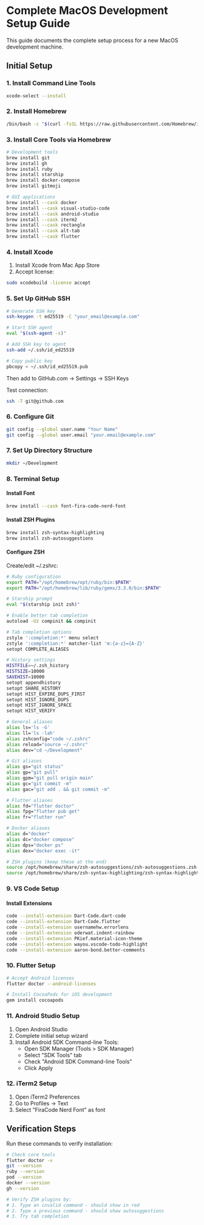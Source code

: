 # Complete MacOS Development Setup Guide

This guide documents the complete setup process for a new MacOS development machine.

## Initial Setup

### 1. Install Command Line Tools
```bash
xcode-select --install
```

### 2. Install Homebrew
```bash
/bin/bash -c "$(curl -fsSL https://raw.githubusercontent.com/Homebrew/install/HEAD/install.sh)"
```

### 3. Install Core Tools via Homebrew

```bash
# Development tools
brew install git
brew install gh
brew install ruby
brew install starship
brew install docker-compose
brew install gitmoji

# GUI applications
brew install --cask docker
brew install --cask visual-studio-code
brew install --cask android-studio
brew install --cask iterm2
brew install --cask rectangle
brew install --cask alt-tab
brew install --cask flutter
```

### 4. Install Xcode
1. Install Xcode from Mac App Store
2. Accept license:
```bash
sudo xcodebuild -license accept
```

### 5. Set Up GitHub SSH
```bash
# Generate SSH key
ssh-keygen -t ed25519 -C "your_email@example.com"

# Start SSH agent
eval "$(ssh-agent -s)"

# Add SSH key to agent
ssh-add ~/.ssh/id_ed25519

# Copy public key
pbcopy < ~/.ssh/id_ed25519.pub
```
Then add to GitHub.com → Settings → SSH Keys

Test connection:
```bash
ssh -T git@github.com
```

### 6. Configure Git
```bash
git config --global user.name "Your Name"
git config --global user.email "your.email@example.com"
```

### 7. Set Up Directory Structure
```bash
mkdir ~/Development
```

### 8. Terminal Setup

#### Install Font
```bash
brew install --cask font-fira-code-nerd-font
```

#### Install ZSH Plugins
```bash
brew install zsh-syntax-highlighting
brew install zsh-autosuggestions
```

#### Configure ZSH
Create/edit ~/.zshrc:
```bash
# Ruby configuration
export PATH="/opt/homebrew/opt/ruby/bin:$PATH"
export PATH="/opt/homebrew/lib/ruby/gems/3.3.0/bin:$PATH"

# Starship prompt
eval "$(starship init zsh)"

# Enable better tab completion
autoload -Uz compinit && compinit

# Tab completion options
zstyle ':completion:*' menu select
zstyle ':completion:*' matcher-list 'm:{a-z}={A-Z}'
setopt COMPLETE_ALIASES

# History settings
HISTFILE=~/.zsh_history
HISTSIZE=10000
SAVEHIST=10000
setopt appendhistory
setopt SHARE_HISTORY
setopt HIST_EXPIRE_DUPS_FIRST
setopt HIST_IGNORE_DUPS
setopt HIST_IGNORE_SPACE
setopt HIST_VERIFY

# General aliases
alias ls='ls -G'
alias ll='ls -lah'
alias zshconfig="code ~/.zshrc"
alias reload="source ~/.zshrc"
alias dev="cd ~/Development"

# Git aliases
alias gs="git status"
alias gp="git pull"
alias gpm="git pull origin main"
alias gc="git commit -m"
alias gac="git add . && git commit -m"

# Flutter aliases
alias fd="flutter doctor"
alias fpg="flutter pub get"
alias fr="flutter run"

# Docker aliases
alias d="docker"
alias dc="docker compose"
alias dps="docker ps"
alias dex="docker exec -it"

# ZSH plugins (keep these at the end)
source /opt/homebrew/share/zsh-autosuggestions/zsh-autosuggestions.zsh
source /opt/homebrew/share/zsh-syntax-highlighting/zsh-syntax-highlighting.zsh
```

### 9. VS Code Setup

#### Install Extensions
```bash
code --install-extension Dart-Code.dart-code
code --install-extension Dart-Code.flutter
code --install-extension usernamehw.errorlens
code --install-extension oderwat.indent-rainbow
code --install-extension PKief.material-icon-theme
code --install-extension wayou.vscode-todo-highlight
code --install-extension aaron-bond.better-comments
```

### 10. Flutter Setup
```bash
# Accept Android licenses
flutter doctor --android-licenses

# Install CocoaPods for iOS development
gem install cocoapods
```

### 11. Android Studio Setup
1. Open Android Studio
2. Complete initial setup wizard
3. Install Android SDK Command-line Tools:
   - Open SDK Manager (Tools > SDK Manager)
   - Select "SDK Tools" tab
   - Check "Android SDK Command-line Tools"
   - Click Apply

### 12. iTerm2 Setup
1. Open iTerm2 Preferences
2. Go to Profiles → Text
3. Select "FiraCode Nerd Font" as font

## Verification Steps

Run these commands to verify installation:
```bash
# Check core tools
flutter doctor -v
git --version
ruby --version
pod --version
docker --version
gh --version

# Verify ZSH plugins by:
# 1. Type an invalid command - should show in red
# 2. Type a previous command - should show autosuggestions
# 3. Try tab completion
```